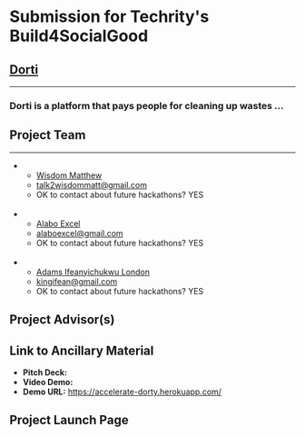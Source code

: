 # Submission for Techrity's Build4SocialGood

## [Dorti](https://accelerate-dorty.herokuapp.com/)

***

### Dorti is a platform that pays people for cleaning up wastes ...

## Project Team
***

* 
    * [Wisdom Matthew](https://wisdommatt.github.io/)
    * talk2wisdommatt@gmail.com
    * OK to contact about future hackathons? YES
    <br />
* 
    * [Alabo Excel](https://github.com/alabo-excel)
    * alaboexcel@gmail.com
    * OK to contact about future hackathons? YES
    <br />

* 
    * [Adams Ifeanyichukwu London](https://github.com/Ifeanyichukwuwebdeve)
    * kingifean@gmail.com
    * OK to contact about future hackathons? YES

## Project Advisor(s)

## Link to Ancillary Material

- **Pitch Deck:**
- **Video Demo:**
- **Demo URL:** https://accelerate-dorty.herokuapp.com/

## Project Launch Page
